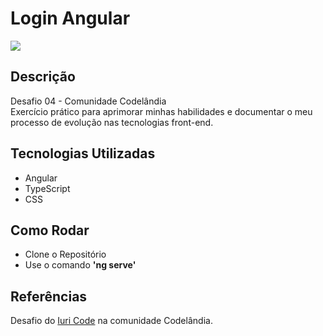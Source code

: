 # Login Angular
![](https://i.ibb.co/nmS1s0h/loginpage.jpg)
## Descrição

Desafio 04 - Comunidade Codelândia <br>
Exercício prático para aprimorar minhas habilidades e documentar o meu processo de evolução nas tecnologias front-end.


## Tecnologias Utilizadas
 * Angular
 * TypeScript
 * CSS

## Como Rodar
* Clone o Repositório
* Use o comando __'ng serve'__

## Referências
Desafio do [Iuri Code](https://iuricode.com/) na comunidade Codelândia.
